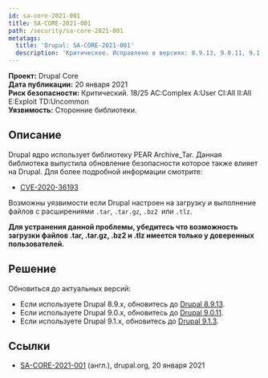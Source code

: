 ```yaml
---
id: sa-core-2021-001
title: SA-CORE-2021-001
path: /security/sa-core-2021-001
metatags:
  title: 'Drupal: SA-CORE-2021-001'
  description: 'Критическое. Исправлено в версиях: 8.9.13, 9.0.11, 9.1.3.'
---
```


**Проект:** Drupal Core\
**Дата публикации:** 20 января 2021\
**Риск безопасности:** Критический. 18/25 AC:Complex A:User CI:All II:All E:Exploit TD:Uncommon\
**Уязвимость:** Сторонние библиотеки.

## Описание

Drupal ядро использует библиотеку PEAR Archive_Tar. Данная библиотека выпустила обновление безопасности которое также влияет на Drupal. Для более подробной информации смотрите:

- [CVE-2020-36193](https://cve.mitre.org/cgi-bin/cvename.cgi?name=CVE-2020-36193)

Возможны уязвимости если Drupal настроен на загрузку и выполнение файлов с расширениями `.tar`, `.tar.gz`, `.bz2 `или `.tlz`.

**Для устранения данной проблемы, убедитесь что возможность загрузки файлов .tar, .tar.gz, .bz2 и .tlz имеется только у доверенных пользователей.**

## Решение

Обновиться до актуальных версий:

- Если используете Drupal 8.9.x, обновитесь до [Drupal 8.9.13](../../../8/releases/8.9.x/8.9.13/index.md).
- Если используете Drupal 9.0.x, обновитесь до [Drupal 9.0.11](../../../9/releases/9.0.x/9.0.11/index.md).
- Если используете Drupal 9.1.x, обновитесь до [Drupal 9.1.3](../../../9/releases/9.1.x/9.1.3/index.md).

## Ссылки

- [SA-CORE-2021-001](https://www.drupal.org/sa-core-2021-001) (англ.), drupal.org, 20 января 2021